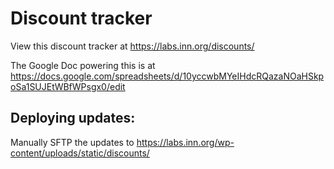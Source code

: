 # Discount tracker

View this discount tracker at https://labs.inn.org/discounts/

The Google Doc powering this is at https://docs.google.com/spreadsheets/d/10yccwbMYeIHdcRQazaNOaHSkpoSa1SUJEtWBfWPsgx0/edit

## Deploying updates:

Manually SFTP the updates to https://labs.inn.org/wp-content/uploads/static/discounts/
